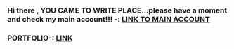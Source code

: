 ### Hi there , YOU CAME TO WRITE PLACE...please have a moment and check my main account!!! -: [LINK TO MAIN ACCOUNT](https://github.com/eshan1925) <br>


### PORTFOLIO-: [LINK](https://eshan-gupta.netlify.app/)
